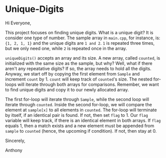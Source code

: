 # Unique-Digits

Hi Everyone,

This project focuses on finding unique digits. What is a unique digit? It is consider one type of number. The sample array in `main.cpp`, for instance, is: `{1, 2, 1, 1}` and the unique digits are `1 and 2`. `1` is repeated three times, but we only need one, while `2` is repeated once in the array. 

`uniqueDigits()` accepts an array and its size. A new array, called `counted`, is initialized with the same size as the sample, but why? Well, what if there aren't any repeatative digits? If so, the array needs to hold all the digits. Anyway, we start off by copying the first element from `Sample` and increment `count` by 1. `count` will keep track of `counted`'s size. The nested for-loops will iterate through both arrays for comparisons. Remember, we want to find unique digits and copy it to our newly allocated array. 

The first for-loop will iterate through `Sample`, while the second loop will iterate through `counted`. Inside the second for-loop, we will compare the element at `sample[x]` to all elements in `counted`. The for-loop will terminate by itself, if an identical pair is found. If not, then set `flag` to 1. Our `flag` variable will keep track, if there is an identical element in both arrays. If `flag` equals 1, then a match exists and a new element must be appended from `sample` to `counted` (hence, the upcoming if condition). If not, then stay at 0.

Sincerely,

Anthony
